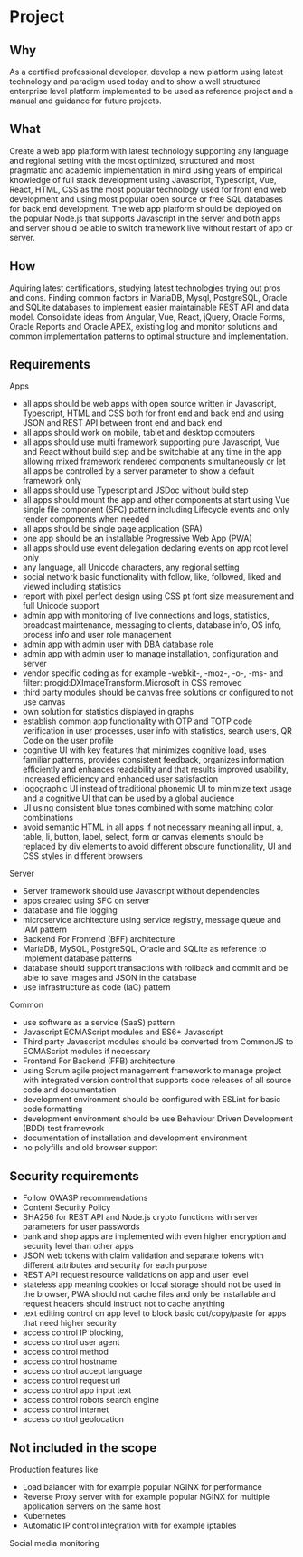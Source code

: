 # Project

## Why 
As a certified professional developer, develop a new platform using latest technology and paradigm used today
and to show a well structured enterprise level platform implemented to be used as reference project and a manual and 
guidance for future projects.

## What
Create a web app platform with latest technology supporting any language and regional setting with the most optimized,
structured and most pragmatic and academic implementation in mind using years of empirical knowledge of full stack
development using Javascript, Typescript, Vue, React, HTML, CSS as the most popular technology used for front end web development 
and using most popular open source or free SQL databases for back end development. The web app platform should be deployed on
the popular Node.js that supports Javascript in the server and both apps and server should be able to switch framework live without
restart of app or server.

## How
Aquiring latest certifications, studying latest technologies trying out pros and cons.
Finding common factors in MariaDB, Mysql, PostgreSQL, Oracle and SQLite databases to implement easier maintainable REST API 
and data model.
Consolidate ideas from Angular, Vue, React, jQuery, Oracle Forms, Oracle Reports and Oracle APEX, existing log and 
monitor solutions and common implementation patterns to optimal structure and implementation.

## Requirements

Apps
- all apps should be web apps with open source written in Javascript, Typescript, HTML and CSS both for front end and back end and using JSON and REST API between front end and back end
- all apps should work on mobile, tablet and desktop computers
- all apps should use multi framework supporting pure Javascript, Vue and React without build step and be switchable at any time in the app allowing mixed framework rendered components simultaneously or let all apps be controlled by a server parameter to show a default framework only
- all apps should use Typescript and JSDoc without build step
- all apps should mount the app and other components at start using Vue single file component (SFC) pattern including Lifecycle events and only render components when needed
- all apps should be single page application (SPA)
- one app should be an installable Progressive Web App (PWA)
- all apps should use event delegation declaring events on app root level only
- any language, all Unicode characters, any regional setting
- social network basic functionality with follow, like, followed, liked and viewed including statistics
- report with pixel perfect design using CSS pt font size measurement and full Unicode support
- admin app with monitoring of live connections and logs, statistics, broadcast maintenance, messaging to clients, database info, OS info, process info and user role management
- admin app with admin user with DBA database role 
- admin app with admin user to manage installation, configuration and server
- vendor specific coding as for example -webkit-, -moz-, -o-, -ms- and filter: progid:DXImageTransform.Microsoft in CSS removed 
- third party modules should be canvas free solutions or configured to not use canvas
- own solution for statistics displayed in graphs
- establish common app functionality with OTP and TOTP code verification in user processes, user info with statistics, search users, QR Code on the user profile
- cognitive UI with key features that minimizes cognitive load, uses familiar patterns, provides consistent feedback, organizes information efficiently and enhances readability and that results improved usability, increased efficiency and enhanced user satisfaction
- logographic UI instead of traditional phonemic UI to minimize text usage and a cognitive UI that can be used by a global audience
- UI using consistent blue tones combined with some matching color combinations
- avoid semantic HTML in all apps if not necessary meaning all input, a, table, li, button, label, select, form or canvas elements should be replaced by div elements to avoid different obscure functionality, UI and CSS styles in different browsers

Server
- Server framework should use Javascript without dependencies
- apps created using SFC on server
- database and file logging
- microservice architecture using service registry, message queue and IAM pattern
- Backend For Frontend (BFF) architecture
- MariaDB, MySQL, PostgreSQL, Oracle and SQLite as reference to implement database patterns
- database should support transactions with rollback and commit and be able to save images and JSON in the database
- use infrastructure as code (IaC) pattern

Common
- use software as a service (SaaS) pattern
- Javascript ECMAScript modules and ES6+ Javascript
- Third party Javascript modules should be converted from CommonJS to ECMAScript modules if necessary
- Frontend For Backend (FFB) architecture
- using Scrum agile project management framework to manage project with integrated version control that supports code releases of all source code and documentation
- development environment should be configured with ESLint for basic code formatting
- development environment should be use Behaviour Driven Development (BDD) test framework
- documentation of installation and development environment
- no polyfills and old browser support


## Security requirements

- Follow OWASP recommendations
- Content Security Policy
- SHA256 for REST API and Node.js crypto functions with server parameters for user passwords
- bank and shop apps are implemented with even higher encryption and security level than other apps
- JSON web tokens with claim validation and separate tokens with different attributes and security for each purpose
- REST API request resource validations on app and user level
- stateless app meaning cookies or local storage should not be used in the browser, PWA should not cache files and only be installable and request headers should instruct not to cache anything
- text editing control on app level to block basic cut/copy/paste for apps that need higher security
- access control IP blocking,
- access control user agent
- access control method
- access control hostname
- access control accept language
- access control request url
- access control app input text
- access control robots search engine
- access control internet
- access control geolocation

## Not included in the scope

Production features like
- Load balancer with for example popular NGINX for performance
- Reverse Proxy server with for example popular NGINX for multiple application servers on the same host
- Kubernetes
- Automatic IP control integration with for example iptables

Social media monitoring